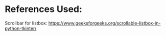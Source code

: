 # References Used:
Scrollbar for listbox: https://www.geeksforgeeks.org/scrollable-listbox-in-python-tkinter/

